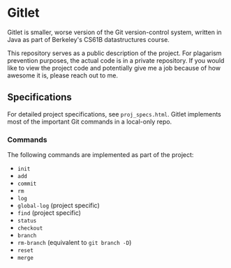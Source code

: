 # Gitlet

Gitlet is smaller, worse version of the Git version-control system, written
in Java as part of Berkeley's CS61B datastructures course.

This repository serves as a public description of the project. For plagarism
prevention purposes, the actual code is in a private repository. If you would
like to view the project code and potentially give me a job because of how
awesome it is, please reach out to me.

## Specifications

For detailed project specifications, see `proj_specs.html`. Gitlet implements
most of the important Git commands in a local-only repo.

### Commands

The following commands are implemented as part of the project:

- `init`
- `add`
- `commit`
- `rm`
- `log`
- `global-log` (project specific)
- `find` (project specific)
- `status`
- `checkout`
- `branch`
- `rm-branch` (equivalent to `git branch -D`)
- `reset`
- `merge`
